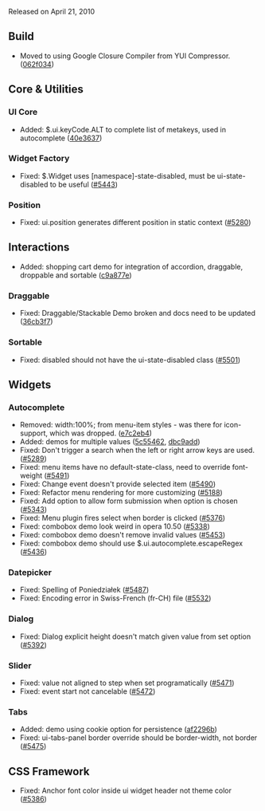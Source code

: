 <script>{
	"title": "jQuery UI 1.8.1 Changelog"
}</script>

Released on April 21, 2010

## Build
* Moved to using Google Closure Compiler from YUI Compressor. ([062f034](http://github.com/jquery/jquery-ui/commit/062f0346e6f3c72f7e61f486eaa6d6b26fed81b8))

## Core &amp; Utilities

### UI Core

* Added: $.ui.keyCode.ALT to complete list of metakeys, used in autocomplete ([40e3637](http://github.com/jquery/jquery-ui/commit/40e36371173ba2304623fac3ab81ee2d63187649))

### Widget Factory

* Fixed: $.Widget uses [namespace]-state-disabled, must be ui-state-disabled to be useful ([#5443](http://bugs.jqueryui.com/ticket/5443))

### Position

* Fixed: ui.position generates different position in static context ([#5280](http://bugs.jqueryui.com/ticket/5280))

## Interactions

* Added: shopping cart demo for integration of accordion, draggable, droppable and sortable ([c9a877e](http://github.com/jquery/jquery-ui/commit/c9a877e81a0138c933c0bc6171e6948949c5c2c9))

### Draggable

* Fixed: Draggable/Stackable Demo broken and docs need to be updated ([36cb3f7](http://github.com/jquery/jquery-ui/commit/36cb3f7da35ed18c726f0345d5156fb136065dd1))

### Sortable

* Fixed: disabled should not have the ui-state-disabled class ([#5501](http://bugs.jqueryui.com/ticket/5501))

## Widgets

### Autocomplete

* Removed: width:100%; from menu-item styles - was there for icon-support, which was dropped. ([e7c2eb4](http://github.com/jquery/jquery-ui/commit/e7c2eb42d08c5ee7b444c3c0274758df46202dfb))
* Added: demos for multiple values ([5c55462](http://github.com/jquery/jquery-ui/commit/5c55462a9024351f3c6084ea2ec862a19cba5b67), [dbc9add](http://github.com/jquery/jquery-ui/commit/dbc9addfae0c9a2aee2d4a1833b2b1d3ba83f8de))
* Fixed: Don't trigger a search when the left or right arrow keys are used. ([#5289](http://bugs.jqueryui.com/ticket/5289))
* Fixed: menu items have no default-state-class, need to override font-weight ([#5491](http://bugs.jqueryui.com/ticket/5491))
* Fixed: Change event doesn't provide selected item ([#5490](http://bugs.jqueryui.com/ticket/5490))
* Fixed: Refactor menu rendering for more customizing ([#5188](http://bugs.jqueryui.com/ticket/5188))
* Fixed: Add option to allow form submission when option is chosen ([#5343](http://bugs.jqueryui.com/ticket/5343))
* Fixed: Menu plugin fires select when border is clicked ([#5376](http://bugs.jqueryui.com/ticket/5376))
* Fixed: combobox demo look weird in opera 10.50 ([#5338](http://bugs.jqueryui.com/ticket/5338))
* Fixed: combobox demo doesn't remove invalid values ([#5453](http://bugs.jqueryui.com/ticket/5453))
* Fixed: combobox demo should use $.ui.autocomplete.escapeRegex ([#5436](http://bugs.jqueryui.com/ticket/5436))

### Datepicker

* Fixed: Spelling of Poniedziałek ([#5487](http://bugs.jqueryui.com/ticket/5487))
* Fixed: Encoding error in Swiss-French (fr-CH) file ([#5532](http://bugs.jqueryui.com/ticket/5532))

### Dialog

* Fixed: Dialog explicit height doesn't match given value from set option ([#5392](http://bugs.jqueryui.com/ticket/5392))

### Slider

* Fixed: value not aligned to step when set programatically ([#5471](http://bugs.jqueryui.com/ticket/5471))
* Fixed: event start not cancelable ([#5472](http://bugs.jqueryui.com/ticket/5472))

### Tabs

* Added: demo using cookie option for persistence ([af2296b](http://github.com/jquery/jquery-ui/commit/af2296b3b0bcdf1a0bd1613fb344915c163fd157))
* Fixed: ui-tabs-panel border override should be border-width, not border ([#5475](http://bugs.jqueryui.com/ticket/5475))

## CSS Framework

* Fixed: Anchor font color inside ui widget header not theme color ([#5386](http://bugs.jqueryui.com/ticket/5386))
